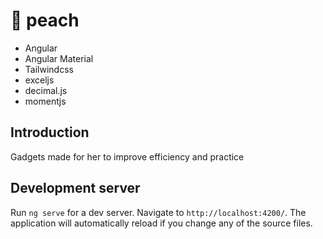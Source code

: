 # 🍑 peach

- Angular
- Angular Material
- Tailwindcss
- exceljs
- decimal.js
- momentjs

## Introduction

Gadgets made for her to improve efficiency and practice

## Development server

Run `ng serve` for a dev server. Navigate to `http://localhost:4200/`. The application will automatically reload if you change any of the source files.
